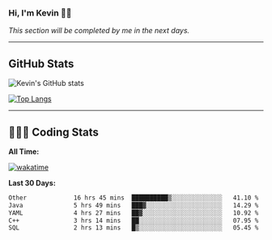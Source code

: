 ### Hi, I'm Kevin 👋🏻

_This section will be completed by me in the next days._


--- 
## GitHub Stats
![Kevin's GitHub stats](https://github-readme-stats.vercel.app/api?username=kevin-kraus&show_icons=true&theme=dark)

[![Top Langs](https://github-readme-stats.vercel.app/api/top-langs/?username=kevin-kraus&layout=compact&theme=dark)]()

---
## 🧑🏻‍💻 Coding Stats

**All Time:**

[![wakatime](https://wakatime.com/badge/user/2ee1869b-72a2-4c21-b5f7-e95432f5a1cf.svg?style=flat)](https://wakatime.com/@2ee1869b-72a2-4c21-b5f7-e95432f5a1cf)

**Last 30 Days:**

<!--START_SECTION:waka-->

```txt
Other             16 hrs 45 mins  ██████████▒░░░░░░░░░░░░░░   41.10 %
Java              5 hrs 49 mins   ███▓░░░░░░░░░░░░░░░░░░░░░   14.29 %
YAML              4 hrs 27 mins   ██▓░░░░░░░░░░░░░░░░░░░░░░   10.92 %
C++               3 hrs 14 mins   ██░░░░░░░░░░░░░░░░░░░░░░░   07.95 %
SQL               2 hrs 13 mins   █▒░░░░░░░░░░░░░░░░░░░░░░░   05.45 %
```

<!--END_SECTION:waka-->
